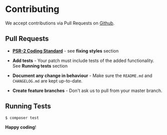# Contributing

We accept contributions via Pull Requests on [Github](https://github.com/makeable/laravel-production-seeding).


## Pull Requests

- **[PSR-2 Coding Standard](https://github.com/php-fig/fig-standards/blob/master/accepted/PSR-2-coding-style-guide.md)** - see **fixing styles** section

- **Add tests** - Your patch must include tests of the added functionality. See **Running tests** section

- **Document any change in behaviour** - Make sure the `README.md` and  `CHANGELOG.md` are kept up-to-date.

- **Create feature branches** - Don't ask us to pull from your master branch.


## Running Tests

``` bash
$ composer test
```


**Happy coding**!